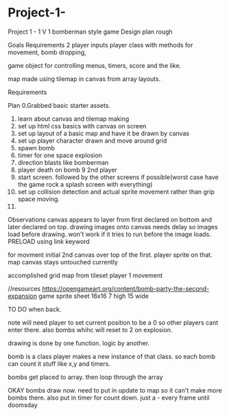 # Project-1-
Project 1 - 1 V 1 bomberman style game Design plan rough

Goals Requirements
2 player inputs
player class with methods for movement, bomb dropping, 

game object for controlling menus, timers, score and the like.

map made using tilemap in canvas from array layouts.


Requirements

Plan
0.Grabbed basic starter assets.
1. learn about canvas and tilemap making
2. set up html css basics with canvas on screen
3. set up layout of a basic map and have it be drawn by canvas
4. set up player character drawn and move around grid
5.  spawn bomb
6. timer for one space explosion
7. direction blasts like bomberman
8. player death on bomb
9 2nd player
10. start screen. followed by the other screens if possible(worst case have the game rock a splash screen with everything)
11. set up collision detection and actual sprite movement rather than grip space moving.
12.

Observations
canvas appears to layer from first declared on bottom and later declared on top.
drawing images onto canvas needs delay so images load before drawing. won't work if it tries to run before the image loads. PRELOAD using link keyword






for movment initial
2nd canvas over top of the first. player sprite on that. map canvas stays untouched currently



accomplished
grid map from tileset
player 1 movement






//resources
https://opengameart.org/content/bomb-party-the-second-expansion
game sprite sheet 16x16 7 high 15 wide


TO DO when back.

note will need player to set current position to be a 0 so other players cant enter there. also bombs whihc will reset to 2 on explosion.

drawing is done by one function. logic by another.

bomb is a class player makes a new instance of that class. so each bomb can count it stuff like x,y and timers.

bombs get placed to array. then loop through the array 


OKAY bombs draw now. need to put in update to map so it can't make more bombs there. also put in timer for count down. just a - every frame until doomsday